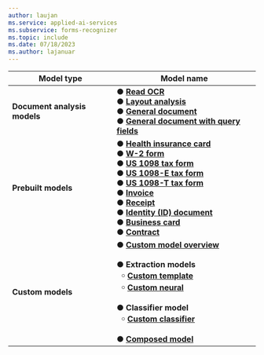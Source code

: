 ```yaml
---
author: laujan
ms.service: applied-ai-services
ms.subservice: forms-recognizer
ms.topic: include
ms.date: 07/18/2023
ms.author: lajanuar
---
```


<!-- markdownlint-disable MD041 -->

| Model type |Model name |
|------------|-----------|
|**Document analysis models**| &#9679; [**Read OCR**](../concept-read.md)</br> &#9679; [**Layout analysis**](../concept-layout.md) </br> &#9679; [**General document**](../concept-general-document.md)</br>&#9679; [**General document with query fields**](https://formrecognizer.appliedai.azure.com/studio)</br>|
| **Prebuilt models** |  &#9679; [**Health insurance card**](../concept-health-insurance-card.md) </br>&#9679; [**W-2 form**](../concept-tax-document.md) </br>&#9679; [**US 1098 tax form**](../concept-tax-document.md)</br>&#9679; [**US 1098-E tax form**](../concept-tax-document.md)</br>&#9679; [**US 1098-T tax form**](../concept-tax-document.md)</br>&#9679; [**Invoice**](../concept-invoice.md)</br>&#9679; [**Receipt**](../concept-receipt.md) </br>&#9679; [**Identity (ID) document**](../concept-id-document.md) </br>&#9679; [**Business card**](../concept-business-card.md)</br>&#9679; [**Contract**](../concept-contract.md)</br>
| **Custom models** | &#9679; [**Custom model overview**](../concept-custom.md)</br> </br>&#9679; **Extraction models**</br>&#8198;&#8198;&Tab;&#65518; [**Custom template**](../concept-custom-template.md)</br>&#8198;&#8198;&Tab;&#65518; [**Custom neural**](../concept-custom-neural.md)</br></br>&#9679; **Classifier model**</br>&#8198;&#8198;&Tab;&#65518; [**Custom classifier**](../concept-custom-classifier.md)</br> </br>&#9679; [**Composed model**](../concept-model-overview.md)|
